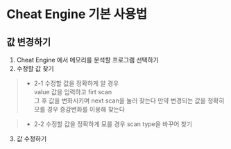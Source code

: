 # Cheat Engine 기본 사용법  
## 값 변경하기
1. Cheat Engine 에서 메모리를 분석할 프로그램 선택하기
2. 수정할 값 찾기  
> - 2-1 수정할 값을 정확하게 알 경우  
> value 값을 입력하고 firt scan  
> 그 후 값을 변화시키며 next scan을 눌러 찾는다
> 만약 변경되는 값을 정확히 모를 경우 증감변화를 이용해 찾는다

> - 2-2 수정할 값을 정확하게 모를 경우
> scan type을 바꾸어 찾기
> 

3. 값 수정하기
